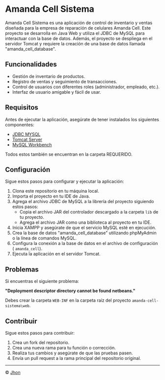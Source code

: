 # Amanda Cell Sistema

Amanda Cell Sistema es una aplicación de control de inventario y ventas diseñada para la empresa de reparación de celulares Amanda Cell. Este proyecto se desarrolla en Java Web y utiliza el JDBC de MySQL para interactuar con la base de datos. Además, el proyecto se despliega en el servidor Tomcat y requiere la creación de una base de datos llamada "amanda_cell_database".

## Funcionalidades

- Gestión de inventario de productos.
- Registro de ventas y seguimiento de transacciones.
- Control de usuarios con diferentes roles (administrador, empleado, etc.).
- Interfaz de usuario amigable y fácil de usar.

## Requisitos

Antes de ejecutar la aplicación, asegúrate de tener instalados los siguientes componentes:

- [JDBC MYSQL](https://dev.mysql.com/downloads/connector/j/)
- [Tomcat Server](https://tomcat.apache.org/)
- [MySQL Workbench](https://www.mysql.com/products/workbench/)

Todos estos también se encuentran en la carpeta REQUERIDO.

## Configuración

Sigue estos pasos para configurar y ejecutar la aplicación:

1. Clona este repositorio en tu máquina local.
2. Importa el proyecto en tu IDE de Java.
3. Agrega el archivo JDBC de MySQL a la librería del proyecto siguiendo estos pasos:
   - Copia el archivo JAR del controlador descargado a la carpeta `lib` de tu proyecto.
   - Agrega el archivo JAR como una biblioteca al proyecto en tu IDE.
4. Inicia XAMPP y asegúrate de que el servicio MySQL esté en ejecución.
5. Crea la base de datos "amanda_cell_database" utilizando phpMyAdmin o la línea de comandos MySQL.
6. Configura la conexión a la base de datos en el archivo de configuración ( `amanda_cell`).
7. Ejecuta la aplicación en el servidor Tomcat.

## Problemas

Si encuentras el siguiente problema:

**"Deployment descriptor directory cannot be found netbeans."**

Debes crear la carpeta `WEB-INF` en la carpeta raíz del proyecto `amanda-cell-sistema\web`.

## Contribuir

Sigue estos pasos para contribuir:

1. Crea un fork del repositorio.
2. Crea una nueva rama para tu función o corrección.
3. Realiza tus cambios y asegúrate de que las pruebas pasen.
4. Envía un pull request a la rama principal del repositorio original.

---

© [Jhon]()
